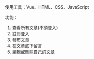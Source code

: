 使用工具：Vue、HTML、CSS、JavaScript

功能：
  1. 查看所有文章(不須登入)
  2. 註冊登入
  3. 發布文章
  4. 在文章底下留言
  5. 編輯或刪除自己的文章
